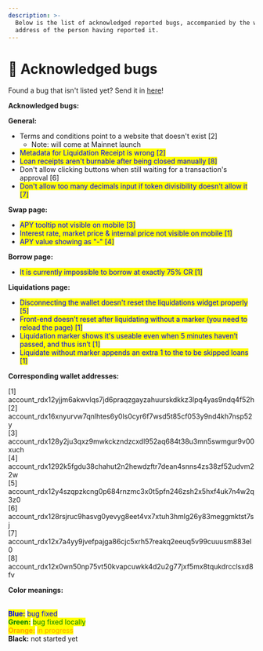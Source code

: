 ```yaml
---
description: >-
  Below is the list of acknowledged reported bugs, accompanied by the wallet
  address of the person having reported it.
---
```


# 🐞 Acknowledged bugs

Found a bug that isn't listed yet? Send it in [here](https://docs.google.com/forms/d/e/1FAIpQLSdh4-J6LsVaROk1C3GwkSRg2oqTvdmEGUWOUFmNd4oX2jI0Tg/viewform)!

**Acknowledged bugs:**

**General:**

* Terms and conditions point to a website that doesn't exist \[2]
  * Note: will come at Mainnet launch
* <mark style="color:blue;">Metadata for Liquidation Receipt is wrong \[2]</mark>
* <mark style="color:blue;">Loan receipts aren't burnable after being closed manually \[8]</mark>
* Don't allow clicking buttons when still waiting for a transaction's approval \[6]
* <mark style="color:blue;">Don't allow too many decimals input if token divisibility doesn't allow it \[7]</mark>

**Swap page:**

* <mark style="color:blue;">APY tooltip not visible on mobile \[3]</mark>
* <mark style="color:blue;">Interest rate, market price & internal price not visible on mobile \[1]</mark>
* <mark style="color:blue;">APY value showing as "-" \[4]</mark>

**Borrow page:**

* <mark style="color:blue;">It is currently impossible to borrow at exactly 75% CR \[1]</mark>

**Liquidations page:**

* <mark style="color:blue;">Disconnecting the wallet doesn't reset the liquidations widget properly \[5]</mark>
* <mark style="color:blue;">Front-end doesn't reset after liquidating without a marker (you need to reload the page) \[1]</mark>
* <mark style="color:blue;">Liquidation marker shows it's useable even when 5 minutes haven’t passed, and thus isn’t \[1]</mark>
* <mark style="color:blue;">Liquidate without marker appends an extra 1 to the to be skipped loans \[1]</mark>



**Corresponding wallet addresses:**

\[1]  account\_rdx12yjjm6akwvlqs7jd6praqzgayzahuurskdkkz3lpq4yas9ndq4f52h\
\[2] account\_rdx16xnyurvw7qnlhtes6y0ls0cyr6f7wsd5t85cf053y9nd4kh7nsp52y\
\[3] account\_rdx128y2ju3qxz9mwkckzndzcxdl952aq684t38u3mn5swmgur9v00xuch\
\[4] account\_rdx1292k5fgdu38chahut2n2hewdzftr7dean4snns4zs38zf52udvm22w\
\[5] account\_rdx12y4szqpzkcng0p684rnzmc3x0t5pfn246zsh2x5hxf4uk7n4w2q3z0\
\[6] account\_rdx128rsjruc9hasvg0yevyg8eet4vx7xtuh3hmlg26y83meggmktst7sj\
\[7] account\_rdx12x7a4yy9jvefpajga86cjc5xrh57reakq2eeuq5v99cuuusm883el0\
\[8] account\_rdx12x0wn50np75vt50kvapcuwkk4d2u2g77jxf5mx8tqukdrcclsxd8fv



**Color meanings:**

\
<mark style="color:blue;">**Blue:**</mark> <mark style="color:blue;"></mark><mark style="color:blue;">bug fixed</mark>\
<mark style="color:green;">**Green:**</mark> <mark style="color:green;"></mark><mark style="color:green;">bug fixed locally</mark>\
<mark style="color:orange;">**Orange:**</mark> <mark style="color:orange;"></mark><mark style="color:orange;">in progress</mark>\
**Black:** not started yet

